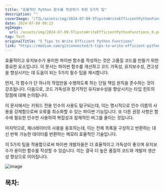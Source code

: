 ```yaml
---
title: "효율적인 Python 함수를 작성하기 위한 5가지 팁"
description: ""
coverImage: "/TIL/assets/img/2024-07-09-5TipstoWriteEfficientPythonFunctions_0.png"
date: 2024-07-09 09:13
ogImage:
  url: /assets/img/2024-07-09-5TipstoWriteEfficientPythonFunctions_0.png
tag: Tech
originalTitle: "5 Tips to Write Efficient Python Functions"
link: "https://medium.com/gitconnected/5-tips-to-write-efficient-python-functions-d9befdfa7778"
---
```


효율적이고 유지보수가 용이한 파이썬 함수를 작성하는 것은 고품질 코드를 만들기 위한 중요한 요소입니다. 이 문서는 파이썬 함수를 개선하고 코드 가독성, 유지보수성, 견고성을 향상시키는 데 도움이 되는 5가지 필수 팁을 제시합니다.

먼저, 각 함수가 단 하나의 작업만을 수행하도록 하는 단일 책임 원칙을 준수하는 것이 강조됩니다. 다음으로, 코드 가독성과 장기적인 유지보수성을 향상시키는 타입 힌트의 장점에 대해 논의됩니다.

이 문서에서는 키워드 전용 인수의 사용도 탐구되는데, 이는 명시적으로 인수 이름의 사용을 강제함으로써 오류를 최소화할 수 있는 파이썬 기능입니다. 또 다른 권장 사항은 함수에 필요한 인수만 사용하여 복잡성과 잠재적인 버그를 줄이는 것입니다.

마지막으로, 제너레이터의 사용을 옹호하는데, 이는 전체 목록을 구성하고 반환하는 대신 반복 가능한 데이터를 반환하는 메모리 효율적인 기술입니다.

<!-- TIL 수평 -->

<ins class="adsbygoogle"
     style="display:block"
     data-ad-client="ca-pub-4877378276818686"
     data-ad-slot="1549334788"
     data-ad-format="auto"
     data-full-width-responsive="true"></ins>

<script>
(adsbygoogle = window.adsbygoogle || []).push({});
</script>

이 5가지 팁을 적용함으로써 파이썬 개발자들은 더 효율적이고 가독성이 좋으며 유지보수가 용이한 함수를 작성할 수 있습니다. 이는 결국 더 높은 품질의 코드와 개발자 생산성 향상으로 이어집니다.

![image](/TIL/assets/img/2024-07-09-5TipstoWriteEfficientPythonFunctions_0.png)

## 목차:

